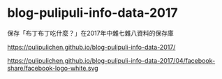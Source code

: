 # blog-pulipuli-info-data-2017
保存「布丁布丁吃什麼？」在2017年中雜七雜八資料的保存庫

https://pulipulichen.github.io/blog-pulipuli-info-data-2017/

https://pulipulichen.github.io/blog-pulipuli-info-data-2017/04/facebook-share/facebook-logo-white.svg